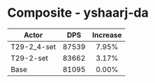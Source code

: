 # Composite - yshaarj-da
| Actor | DPS | Increase |
|---|:---:|:---:|
|T29-2_4-set|87539|7.95%|
|T29-2-set|83662|3.17%|
|Base|81095|0.00%|
